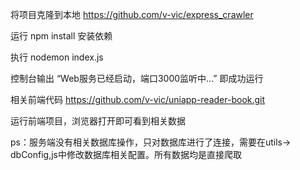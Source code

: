 将项目克隆到本地
https://github.com/v-vic/express_crawler

运行 npm install 安装依赖

执行 nodemon index.js

控制台输出   “Web服务已经启动，端口3000监听中...” 即成功运行

相关前端代码
https://github.com/v-vic/uniapp-reader-book.git

运行前端项目，浏览器打开即可看到相关数据

ps：服务端没有相关数据库操作，只对数据库进行了连接，需要在utils-> dbConfig,js中修改数据库相关配置。所有数据均是直接爬取

